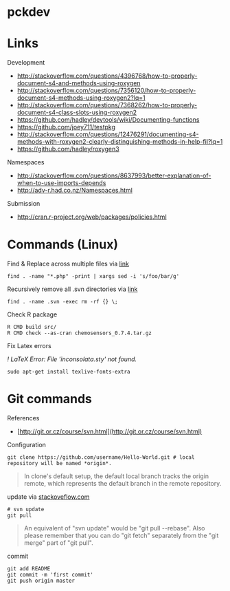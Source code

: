 # pckdev

# Links

Development

* http://stackoverflow.com/questions/4396768/how-to-properly-document-s4-and-methods-using-roxygen
* http://stackoverflow.com/questions/7356120/how-to-properly-document-s4-methods-using-roxygen2?lq=1
* http://stackoverflow.com/questions/7368262/how-to-properly-document-s4-class-slots-using-roxygen2
* https://github.com/hadley/devtools/wiki/Documenting-functions
* https://github.com/joey711/testpkg
* http://stackoverflow.com/questions/12476291/documenting-s4-methods-with-roxygen2-clearly-distinguishing-methods-in-help-fil?lq=1
* https://github.com/hadley/roxygen3

Namespaces
* http://stackoverflow.com/questions/8637993/better-explanation-of-when-to-use-imports-depends
* http://adv-r.had.co.nz/Namespaces.html

Submission
* http://cran.r-project.org/web/packages/policies.html

# Commands (Linux)

Find & Replace across multiple files via [link](http://rushi.wordpress.com/2008/08/05/find-replace-across-multiple-files-in-linux/)

    find . -name "*.php" -print | xargs sed -i 's/foo/bar/g'

Recursively remove all .svn directories via [link](http://codesnippets.joyent.com/posts/show/104)

    find . -name .svn -exec rm -rf {} \;    

Check R package
    
    R CMD build src/
    R CMD check --as-cran chemosensors_0.7.4.tar.gz 
    
Fix Latex errors

*! LaTeX Error: File 'inconsolata.sty' not found.*

    sudo apt-get install texlive-fonts-extra

# Git commands

References

* [http://git.or.cz/course/svn.html](http://git.or.cz/course/svn.html)

Configuration

    git clone https://github.com/username/Hello-World.git # local repository will be named *origin*.

> In clone's default setup, the default local branch tracks the origin remote, 
> which represents the default branch in the remote repository.

update via [stackoveflow.com](http://stackoverflow.com/questions/1309878/a-git-pull-command-works-like-svn-update#comment1145653_1309878)

    # svn update
    git pull

> An equivalent of "svn update" would be "git pull --rebase". 
> Also please remember that you can do "git fetch" separately from the "git merge" part of "git pull".
 
commit

    git add README
    git commit -m 'first commit'
    git push origin master    
    
